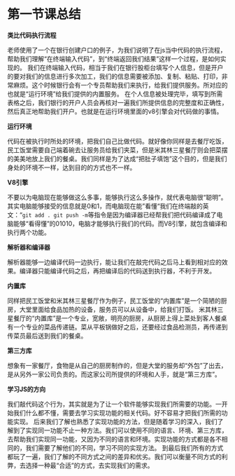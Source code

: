 第一节课总结
===========

**类比代码执行流程**

老师使用了一个在银行创建户口的例子，为我们说明了在js当中代码的执行流程，帮助我们理解“在终端输入代码”，到“终端返回我们结果”这样一个过程，是如何实现的。
我们在终端输入代码，相当于我们在银行股柜台填写个人信息，但是开户的要对我们的信息进行多次加工，我们的信息需要被添加、复制、粘贴、打印，非常麻烦。这个时候银行会有一个专员帮助我们来执行，给我们提供服务。所对应的也就是“运行环境”给我们提供的内置服务。
在个人信息被处理完毕，填写到所需表格之后，我们银行的开户人员会再核对一遍我们所提供信息的完整度和正确性，然后真正地帮助我们开户。也就是在运行环境里面的v8引擎会对代码做的事情。

**运行环境**

代码在被执行时所处的环境，把我们自己比做代码。就好像你同样是去餐厅吃饭，民工饭堂需要自己端着碗去让服务员给我们夹菜，但是米其林三星餐厅则会把菜摆的美美地放上我们的餐桌。我们同样是为了达成“把肚子填饱”这个目的，但是我们身处的环境不一样，达到目的的方式也不一样。

**V8引擎**

不要以为电脑现在能够做这么多事，能够执行这么多操作，就代表电脑很“聪明”。其实电脑能够接受的信息就是0和1，而电脑现在能”看懂“我们在终端敲的英文：“`git add .
git push -m`等指令是因为编译器已经帮我们把代码编译成了电脑能够“看得懂”的01010，电脑才能够执行我们的代码。而V8引擎，就包含编译和执行两个功能。


**解析器和编译器**

解析器能够一边编译代码一边执行，能让我们在敲完代码之后马上看到相对应的效果。编译器只能编译代码之后，再把编译后的代码送到执行器，不利于开发。


**内置库**

同样把民工饭堂和米其林三星餐厅作为例子，民工饭堂的“内置库”是一个简陋的厨房，大堂里面给食品加热的设备，服务员可以从设备中，给我们打饭。
米其林三星餐厅的“内置库”是一个专业，宽敞，明亮的厨房，从厨房上得上菜处到客人餐桌有一个专业的菜品传递链。菜从平板锅做好之后，还要经过食品检测员，再传递到传菜员最后送到我们的餐桌。

**第三方库**

想象有一家餐厅，食物是从自己的厨房制作的，但是大堂的服务却“外包”了出去，是从另外一家公司负责的。而这家公司所提供的环境和人手，就是“第三方库”。

**学习JS的方向**

我们敲代码这个行为，其实就是为了让一个软件能够实现我们所需要的功能。一开始我们什么都不懂，需要去学习实现功能的相关代码。好不容易才把我们所需的功能实现。
后来我们了解也熟悉了实现功能的方法，但是随着学习的深入，我们了解到了实现同一功能不止一种方法。我们可以使用不同的语言、环境、第三方库，去帮助我们实现同一功能，又因为不同的语言和环境。实现功能的方式都是各不相同的，我们需要了解他们的不同，学习不同的实现方法。
到最后我们所有的方式都玩了一遍，我们了解的不同方式之间的差异和优劣。我们可以衡量不同方式的利弊，去选择一种最“合适”的方式，去实现我们的需求。


